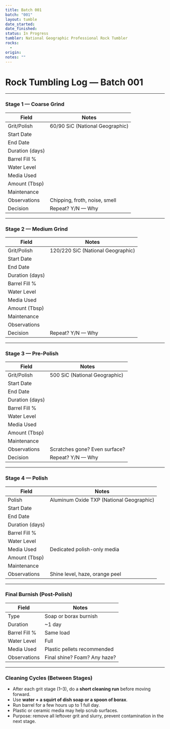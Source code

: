 ```yaml
---
title: Batch 001
batch: "001"
layout: tumble
date_started:
date_finished:
status: In Progress
tumbler: National Geographic Professional Rock Tumbler
rocks:
  - 
origin:
notes: ""
---
```


# Rock Tumbling Log — Batch 001

---

### Stage 1 — Coarse Grind
| Field          | Notes |
|----------------|-------|
| Grit/Polish    | 60/90 SiC (National Geographic) |
| Start Date     |       |
| End Date       |       |
| Duration (days)|       |
| Barrel Fill %  |       |
| Water Level    |       |
| Media Used     |       |
| Amount (Tbsp)  |       |
| Maintenance    |       |
| Observations   | Chipping, froth, noise, smell |
| Decision       | Repeat? Y/N — Why |

---

### Stage 2 — Medium Grind
| Field          | Notes |
|----------------|-------|
| Grit/Polish    | 120/220 SiC (National Geographic) |
| Start Date     |       |
| End Date       |       |
| Duration (days)|       |
| Barrel Fill %  |       |
| Water Level    |       |
| Media Used     |       |
| Amount (Tbsp)  |       |
| Maintenance    |       |
| Observations   |       |
| Decision       | Repeat? Y/N — Why |

---

### Stage 3 — Pre-Polish
| Field          | Notes |
|----------------|-------|
| Grit/Polish    | 500 SiC (National Geographic) |
| Start Date     |       |
| End Date       |       |
| Duration (days)|       |
| Barrel Fill %  |       |
| Water Level    |       |
| Media Used     |       |
| Amount (Tbsp)  |       |
| Maintenance    |       |
| Observations   | Scratches gone? Even surface? |
| Decision       | Repeat? Y/N — Why |

---

### Stage 4 — Polish
| Field          | Notes |
|----------------|-------|
| Polish         | Aluminum Oxide TXP (National Geographic) |
| Start Date     |       |
| End Date       |       |
| Duration (days)|       |
| Barrel Fill %  |       |
| Water Level    |       |
| Media Used     | Dedicated polish-only media |
| Amount (Tbsp)  |       |
| Maintenance    |       |
| Observations   | Shine level, haze, orange peel |

---

### Final Burnish (Post-Polish)
| Field          | Notes |
|----------------|-------|
| Type           | Soap or borax burnish |
| Duration       | ~1 day |
| Barrel Fill %  | Same load |
| Water Level    | Full |
| Media Used     | Plastic pellets recommended |
| Observations   | Final shine? Foam? Any haze? |

---

### Cleaning Cycles (Between Stages)
- After each grit stage (1–3), do a **short cleaning run** before moving forward.  
- Use **water + a squirt of dish soap or a spoon of borax**.  
- Run barrel for a few hours up to 1 full day.  
- Plastic or ceramic media may help scrub surfaces.  
- Purpose: remove all leftover grit and slurry, prevent contamination in the next stage.  
